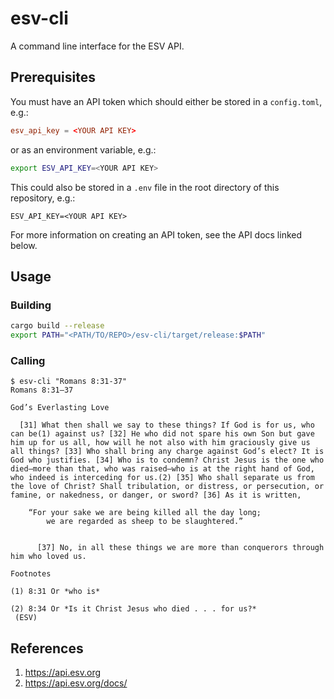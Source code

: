 # esv-cli

A command line interface for the ESV API.

## Prerequisites

You must have an API token which should either be stored in a `config.toml`, e.g.:
```toml
esv_api_key = <YOUR API KEY>
```
or as an environment variable, e.g.:
```bash
export ESV_API_KEY=<YOUR API KEY>
```

This could also be stored in a `.env` file in the root directory of this repository, e.g.:
```.env
ESV_API_KEY=<YOUR API KEY>
```

For more information on creating an API token, see the API docs linked below.

## Usage

### Building
```bash 
cargo build --release
export PATH="<PATH/TO/REPO>/esv-cli/target/release:$PATH"
```

### Calling
```
$ esv-cli "Romans 8:31-37"
Romans 8:31–37

God’s Everlasting Love

  [31] What then shall we say to these things? If God is for us, who can be(1) against us? [32] He who did not spare his own Son but gave him up for us all, how will he not also with him graciously give us all things? [33] Who shall bring any charge against God’s elect? It is God who justifies. [34] Who is to condemn? Christ Jesus is the one who died—more than that, who was raised—who is at the right hand of God, who indeed is interceding for us.(2) [35] Who shall separate us from the love of Christ? Shall tribulation, or distress, or persecution, or famine, or nakedness, or danger, or sword? [36] As it is written,

    “For your sake we are being killed all the day long;
        we are regarded as sheep to be slaughtered.”
    
    
      [37] No, in all these things we are more than conquerors through him who loved us.

Footnotes

(1) 8:31 Or *who is*

(2) 8:34 Or *Is it Christ Jesus who died . . . for us?*
 (ESV)
```

## References
1. https://api.esv.org
2. https://api.esv.org/docs/